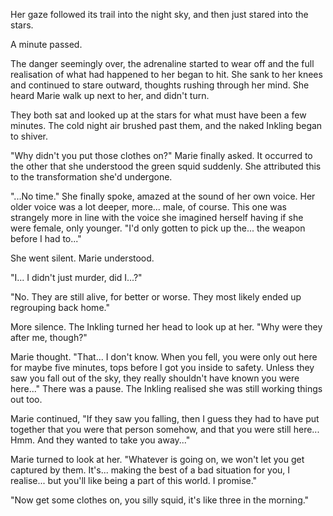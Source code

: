 Her gaze followed its trail into the night sky, and then just stared into the stars. 

A minute passed.

The danger seemingly over, the adrenaline started to wear off and the full realisation of what had happened to her began to hit. She sank to her knees and continued to stare outward, thoughts rushing through her mind. She heard Marie walk up next to her, and didn't turn.

They both sat and looked up at the stars for what must have been a few minutes. The cold night air brushed past them, and the naked Inkling began to shiver. 

"Why didn't you put those clothes on?" Marie finally asked. It occurred to the other that she understood the green squid suddenly. She attributed this to the transformation she'd undergone.

"...No time." She finally spoke, amazed at the sound of her own voice. Her older voice was a lot deeper, more... male, of course. This one was strangely more in line with the voice she imagined herself having if she were female, only younger. "I'd only gotten to pick up the... the weapon before I had to..." 

She went silent. Marie understood. 

"I... I didn't just murder, did I...?"

"No. They are still alive, for better or worse. They most likely ended up regrouping back home."

More silence. The Inkling turned her head to look up at her. "Why were they after me, though?"

Marie thought. "That... I don't know. When you fell, you were only out here for maybe five minutes, tops before I got you inside to safety. Unless they saw you fall out of the sky, they really shouldn't have known you were here..." There was a pause. The Inkling realised she was still working things out too.

Marie continued, "If they saw you falling, then I guess they had to have put together that you were that person somehow, and that you were still here... Hmm. And they wanted to take you away..." 

Marie turned to look at her. "Whatever is going on, we won't let you get captured by them. It's... making the best of a bad situation for you, I realise... but you'll like being a part of this world. I promise."

"Now get some clothes on, you silly squid, it's like three in the morning."
